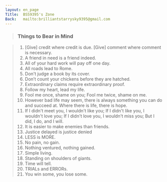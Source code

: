```yaml
---
layout: en_page
Title:  BSS9395's Zone
Back:   mailto:brilliantstarrysky9395@gmail.com
---
```


> ### Things to Bear in Mind

> 01. [Give] credit where credit is due. [Give] comment where comment is necessary. 
> 01. A friend in need is a friend indeed.
> 01. All of your hard work will pay off one day.
> 01. All roads lead to Rome.
> 01. Don't judge a book by its cover.
> 01. Don’t count your chickens before they are hatched.
> 01. Extraordinary claims require extraordinary proof.
> 01. Follow my heart, lead my life.
> 01. Fool me once, shame on you; Fool me twice, shame on me.
> 01. However bad life may seem, there is always something you can do and succeed at. Where there is life, there is hope.
> 01. If I didn't meet you, I wouldn't like you; If I didn't like you, I wouldn't love you; If I didn't love you, I wouldn't miss you; But I did, I do, and I will.
> 01. It is easier to make enemies than friends.
> 01. Justice delayed is justice denied
> 01. LESS is MORE.
> 01. No pain, no gain.
> 01. Nothing ventured, nothing gained.
> 01. Simple living.
> 01. Standing on shoulders of giants.
> 01. Time will tell.
> 01. TRIALs and ERRORs.
> 01. You win some, you lose some.
